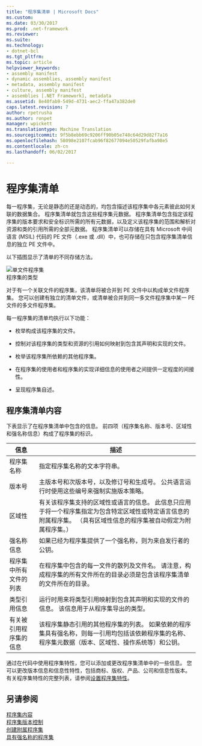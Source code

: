 ```yaml
---
title: "程序集清单 | Microsoft Docs"
ms.custom: 
ms.date: 03/30/2017
ms.prod: .net-framework
ms.reviewer: 
ms.suite: 
ms.technology:
- dotnet-bcl
ms.tgt_pltfrm: 
ms.topic: article
helpviewer_keywords:
- assembly manifest
- dynamic assemblies, assembly manifest
- metadata, assembly manifest
- culture, assembly manifest
- assemblies [.NET Framework], metadata
ms.assetid: 8e40fab9-549d-4731-aec2-ffa47a382de0
caps.latest.revision: 7
author: rpetrusha
ms.author: ronpet
manager: wpickett
ms.translationtype: Machine Translation
ms.sourcegitcommit: 9f5b8ebb69c9206ff90b05e748c64d29d82f7a16
ms.openlocfilehash: 58098e2107fcab96f82677094e50529fafba98e5
ms.contentlocale: zh-cn
ms.lasthandoff: 06/02/2017

---
```

# <a name="assembly-manifest"></a>程序集清单
每一程序集，无论是静态的还是动态的，均包含描述该程序集中各元素彼此如何关联的数据集合。 程序集清单就包含这些程序集元数据。 程序集清单包含指定该程序集的版本要求和安全标识所需的所有元数据，以及定义该程序集的范围和解析对资源和类的引用所需的全部元数据。 程序集清单可以存储在具有 Microsoft 中间语言 (MSIL) 代码的 PE 文件（.exe 或 .dll）中，也可存储在只包含程序集清单信息的独立 PE 文件中。  
  
 以下插图显示了清单的不同存储方法。  
  
 ![单文件程序集](../../../docs/framework/app-domains/media/assemblytypes.gif "assemblytypes")  
程序集的类型  
  
 对于有一个关联文件的程序集，该清单将被合并到 PE 文件中以构成单文件程序集。 您可以创建有独立的清单文件，或清单被合并到同一多文件程序集中某一 PE 文件的多文件程序集。  
  
 每一程序集的清单均执行以下功能：  
  
-   枚举构成该程序集的文件。  
  
-   控制对该程序集的类型和资源的引用如何映射到包含其声明和实现的文件。  
  
-   枚举该程序集所依赖的其他程序集。  
  
-   在程序集的使用者和程序集的实现详细信息的使用者之间提供一定程度的间接性。  
  
-   呈现程序集自述。  
  
## <a name="assembly-manifest-contents"></a>程序集清单内容  
 下表显示了在程序集清单中包含的信息。 前四项（程序集名称、版本号、区域性和强名称信息）构成了程序集的标识。  
  
|信息|描述|  
|-----------------|-----------------|  
|程序集名称|指定程序集名称的文本字符串。|  
|版本号|主版本号和次版本号，以及修订号和生成号。 公共语言运行时使用这些编号来强制实施版本策略。|  
|区域性|有关该程序集支持的区域性或语言的信息。 此信息只应用于将一个程序集指定为包含特定区域性或特定语言信息的附属程序集。 （具有区域性信息的程序集被自动假定为附属程序集。）|  
|强名称信息|如果已经为程序集提供了一个强名称，则为来自发行者的公钥。|  
|程序集中所有文件的列表|在程序集中包含的每一文件的散列及文件名。 请注意，构成程序集的所有文件所在的目录必须是包含该程序集清单的文件所在的目录。|  
|类型引用信息|运行时用来将类型引用映射到包含其声明和实现的文件的信息。 该信息用于从程序集导出的类型。|  
|有关被引用程序集的信息|该程序集静态引用的其他程序集的列表。 如果依赖的程序集具有强名称，则每一引用均包括该依赖程序集的名称、程序集元数据（版本、区域性、操作系统等）和公钥。|  
  
 通过在代码中使用程序集特性，您可以添加或更改程序集清单中的一些信息。 您可以更改版本信息和信息性特性，包括商标、版权、产品、公司和信息性版本。 有关程序集特性的完整列表，请参阅[设置程序集特性](../../../docs/framework/app-domains/set-assembly-attributes.md)。  
  
## <a name="see-also"></a>另请参阅  
 [程序集内容](../../../docs/framework/app-domains/assembly-contents.md)   
 [程序集版本控制](../../../docs/framework/app-domains/assembly-versioning.md)   
 [创建附属程序集](../../../docs/framework/resources/creating-satellite-assemblies-for-desktop-apps.md)   
 [具有强名称的程序集](../../../docs/framework/app-domains/strong-named-assemblies.md)
